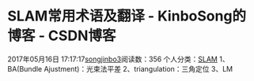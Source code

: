 # SLAM常用术语及翻译 - KinboSong的博客 - CSDN博客
2017年05月16日 17:17:17[songjinbo3](https://me.csdn.net/KinboSong)阅读数：356
个人分类：[SLAM](https://blog.csdn.net/KinboSong/article/category/6800639)
1、BA(Bundle Ajustment)：光束法平差
2、triangulation：三角定位
3、LM

